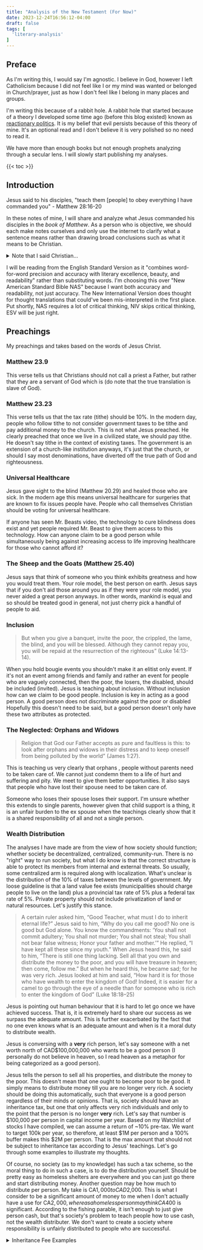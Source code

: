 ```yaml
---
title: "Analysis of the New Testament (For Now)"
date: 2023-12-24T16:56:12-04:00
draft: false
tags: [
  'literary-analysis'
]
---
```


## Preface

As I'm writing this, I would say I'm agnostic. I believe in God, however I left Catholicism because I did not feel like I or my mind was wanted or belonged in Church/prayer, just as how I don't feel like I belong in many places and groups.

I'm writing this because of a rabbit hole. A rabbit hole that started because of a theory I developed some time ago (before this blog existed) known as [reactionary politics](/posts/politics-reactionary-theory). It is my belief that evil persists because of this theory of mine. It's an optional read and I don't believe it is very polished so no need to read it.

We have more than enough books but not enough prophets analyzing through a secular lens. I will slowly start publishing my analyses.

{{< toc >}}

## Introduction

Jesus said to his disciples, "teach them \[people] to obey everything I have commanded you" - Matthew 28:16-20

In these notes of mine, I will share and analyze what Jesus commanded his disciples in the _book of Matthew_. As a person who is objective, we should each make notes ourselves and only use the internet to clarify what a sentence means rather than drawing broad conclusions such as what it means to be Christian.

<details><summary>Note that I said Christian...</summary>

 As it stands, to be Catholic means to support all leaders of the church (popes) that came after Saint Peter, including the current pope, which I do not support. That is what Catholic means. It is used currently as a synonym for Christianity, but it is totally incorrect once you understand that Catholicism isn't just a religion, it's a system.

 </details>

 I will be reading from the English Standard Version as it "combines word-for-word precision and accuracy with literary excellence, beauty, and readability" rather than substituting words. I'm choosing this over "New American Standard Bible NAS" because I want both accuracy and readability, not just accuracy. The New International Version does thought for thought translations that could've been mis-interpreted in the first place. Put shortly, NAS requires a lot of critical thinking, NIV skips critical thinking, ESV will be just right.

## Preachings

My preachings and takes based on the words of Jesus Christ.

### Matthew 23.9

This verse tells us that Christians should not call a priest a Father, but rather that they are a servant of God which is (do note that the true translation is slave of God).

### Matthew 23.23

This verse tells us that the tax rate (tithe) should be 10%. In the modern day, people who follow tithe to not consider government taxes to be tithe and pay additional money to the church. This is not what Jesus preached. He clearly preached that once we live in a civilized state, we should pay tithe. He doesn't say tithe in the context of existing taxes. The government is an extension of a church-like institution anyways, it's just that the church, or should I say most denominations, have diverted off the true path of God and righteousness.

### Universal Healthcare

Jesus gave sight to the blind (Matthew 20.29) and healed those who are sick. In the modern age this means universal healthcare for surgeries that are known to fix issues people have. People who call themselves Christian should be voting for universal healthcare.

If anyone has seen Mr. Beasts video, the technology to cure blindness does exist and yet people required Mr. Beast to give them access to this technology. How can anyone claim to be a good person while simultaneously being against increasing access to life improving healthcare for those who cannot afford it?

### The Sheep and the Goats (Matthew 25.40)

Jesus says that think of someone who you think exhibits greatness and how you would treat them. Your role model, the best person on earth. Jesus says that if you don't aid those around you as if they were your role model, you never aided a great person anyways. In other words, mankind is equal and so should be treated good in general, not just cherry pick a handful of people to aid.

### Inclusion

> But when you give a banquet, invite the poor, the crippled, the lame, the blind, and you will be blessed. Although they cannot repay you, you will be repaid at the resurrection of the righteous” (Luke 14:13-14).

When you hold bougie events you shouldn't make it an elitist only event. If it's not an event among friends and family and rather an event for people who are vaguely connected, then the poor, the losers, the disabled, should be included (invited). Jesus is teaching about inclusion. Without inclusion how can we claim to be good people. Inclusion is key in acting as a good person. A good person does not discriminate against the poor or disabled Hopefully this doesn't need to be said, but a good person doesn't only have these two attributes as protected.

### The Neglected: Orphans and Widows

> Religion that God our Father accepts as pure and faultless is this: to look after orphans and widows in their distress and to keep oneself from being polluted by the world” (James 1:27).

This is teaching us very clearly that orphans , people without parents need to be taken care of. We cannot just condemn them to a life of hurt and suffering and pity. We meet to give them better opportunities. It also says that people who have lost their spouse need to be taken care of.

Someone who loses their spouse loses their support. I'm unsure whether this extends to single parents, however given that child support is a thing, it is an unfair burden to the ex spouse when the teachings clearly show that it is a shared responsibility of all and not a single person.

### Wealth Distribution

The analyses I have made are from the view of how society should function; whether society be decentralized, centralized, community-run. There is no "right" way to run society, but what I do know is that the correct structure is able to protect its members from internal and external threats. So usually, some centralized arm is required along with localization. What's unclear is the distribution of the 10% of taxes between the levels of government. My loose guideline is that a land value fee exists (municipalities should charge people to live on the land) plus a provincial tax rate of 5% plus a federal tax rate of 5%. Private property should not include privatization of land or natural resources. Let's justify this stance.

> A certain ruler asked him, “Good Teacher, what must I do to inherit eternal life?” Jesus said to him, “Why do you call me good? No one is good but God alone. You know the commandments: ‘You shall not commit adultery; You shall not murder; You shall not steal; You shall not bear false witness; Honor your father and mother.’” He replied, “I have kept all these since my youth.” When Jesus heard this, he said to him, “There is still one thing lacking. Sell all that you own and distribute the money to the poor, and you will have treasure in heaven; then come, follow me.” But when he heard this, he became sad; for he was very rich. Jesus looked at him and said, “How hard it is for those who have wealth to enter the kingdom of God! Indeed, it is easier for a camel to go through the eye of a needle than for someone who is rich to enter the kingdom of God” (Luke 18:18–25)

Jesus is pointing out human behaviour that it is hard to let go once we have achieved success. That is, it is extremely hard to share our success as we surpass the adequate amount. This is further exacerbated by the fact that no one even knows what is an adequate amount and when is it a moral duty to distribute wealth.

Jesus is conversing with a **very** rich person, let's say someone with a net worth north of CAD$100,000,000 who wants to be a good person (I personally do not believe in heaven, so I read heaven as a metaphor for being categorized as a good person).

Jesus tells the person to sell all his properties, and distribute the money to the poor. This doesn't mean that one ought to become poor to be good. It simply means to distribute money till you are no longer very rich. A society should be doing this automatically, such that everyone is a good person regardless of their minds or opinions. That is, society should have an inheritance tax, but one that only affects very rich individuals and only to the point that the person is no longer **very** rich. Let's say that number is $100,000 per person in capital income per year. Based on my Watchlist of stocks I have compiled, we can assume a return of ~10% pre-tax. We want to target 100k per year, so therefore, at least $1M per person and a 100% buffer makes this $2M per person. That is the max amount that should not be subject to inheritance tax according to Jesus' teachings. Let's go through some examples to illustrate my thoughts.

Of course, no society (as to my knowledge) has such a tax scheme, so the moral thing to do in such a case, is to do the distribution yourself. Should be pretty easy as homeless shelters are everywhere and you can just go there and start distributing money. Another question may be how much to distribute per person. My take is CA$1,000 to CAD$2,000. This is what I consider to be a significant amount of money to me when I don't actually have a use for CA$2,000, whereas a homeless person may think CA$400 is significant. According to the fishing parable, it isn't enough to just give person cash, but that's society's problem to teach people how to use cash, not the wealth distributer. We don't want to create a society where responsibility is unfairly distributed to  people who are successful.

<details><summary>Inheritance Fee Examples</summary>

1. Father dies, mother still alive.
    - No inheritance tax yet as people who are married (in the conceptual sense) are a single unit.
2. Father and Mother dies, two children remain.
    - In this case, any inheritable amount above $4M should be taxed at 100%
3. Father and Mother dies, one child remains, house market value of $1.5M, cash worth $1M.
    - In this case, the inheritance fee can be paid via the cash.
4. Father and Mother dies, one child remains, house market value $3M, cash of $200,000.
    - A case can be made that the house is prime real estate and that it is excessive for just a single persons family. It should be rightly sold off and the fees should be paid based on net proceed. So suppose the proceeds are $2.9M, then only $1.1M needs to be paid not the estimated $1.2M
5. Father and Mother dies, one child, cash of $2M, 100% shareholder of private company with cash flows greater than $2M.
    - Rich should not necessarily include financial assets that cannot be liquidated easily. One could argue that a DCF can be used, but alas, a DCF is estimates and not based on guaranteed outcomes. Therefore, shares of private companies should not be forced to be "sold" as it's not a real asset.
6. Father and Mother dies, one child, cash of $2M, publicly traded financial instruments worth $2M
    - Estimated inheritance fee is $2MM as the shares are publicly traded and a market value exists unlike only an estimated intrinsic value as was the case with shares of private companies.

</details>
